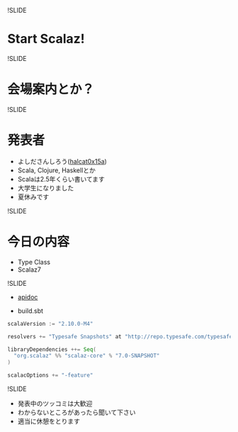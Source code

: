 !SLIDE

# Start Scalaz!

!SLIDE

# 会場案内とか？

!SLIDE

# 発表者

* よしださんしろう([halcat0x15a](https://twitter.com/halcat0x15a))
* Scala, Clojure, Haskellとか
* Scalaは2.5年くらい書いてます
* 大学生になりました
* 夏休みです

!SLIDE

# 今日の内容

* Type Class
* Scalaz7

!SLIDE

* [apidoc](http://halcat0x15a.github.com/scalaz/core/target/scala-2.9.2/api/)

* build.sbt

```scala
scalaVersion := "2.10.0-M4"

resolvers += "Typesafe Snapshots" at "http://repo.typesafe.com/typesafe/snapshots/"

libraryDependencies ++= Seq(
  "org.scalaz" %% "scalaz-core" % "7.0-SNAPSHOT"
)

scalacOptions += "-feature"
```

!SLIDE

* 発表中のツッコミは大歓迎
* わからないところがあったら聞いて下さい
* 適当に休憩をとります
